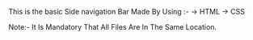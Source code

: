 This is the basic Side navigation Bar Made By Using :-
   -> HTML
   -> CSS

   Note:- It Is Mandatory That All Files Are In The Same Location. 
